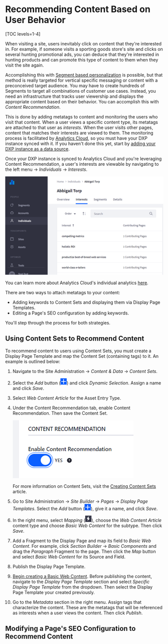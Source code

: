 # Recommending Content Based on User Behavior

[TOC levels=1-4]

When visiting a site, users inevitably click on content that they're interested
in. For example, if someone visits a sporting goods store's site and clicks on
several hunting promotional ads, you can deduce that they're interested in
hunting products and can promote this type of content to them when they visit
the site again.

Accomplishing this with
[Segment based personalization](/docs/7-2/user/-/knowledge_base/u/creating-user-segments)
is possible, but that method is really targeted for vertical specific messaging
or content with a preconceived target audience. You may have to create hundreds
of Segments to target all combinations of customer use cases. Instead, you need
an infrastructure that tracks user viewership and displays the appropriate
content based on their behavior. You can accomplish this with *Content
Recommendation*.

This is done by adding metatags to content and monitoring the users who visit
that content. When a user views a specific content type, its metatags are
attached to that user as *interests*. When the user visits other pages, content
that matches their interests are viewed to them. The monitoring process is
facilitated by
[Analytics Cloud](https://help.liferay.com/hc/en-us/articles/360006608732-Generating-New-Business-Using-Analytics),
so you must have your DXP instance synced with it. If you haven't done this
yet, start by
[adding your DXP instance as a data source](https://help.liferay.com/hc/en-us/articles/360006653472-Adding-a-Liferay-DXP-Data-Source).

Once your DXP instance is synced to Analytics Cloud and you're leveraging
Content Recommendation, a user's interests are viewable by navigating to the
left menu &rarr; *Individuals* &rarr; *Interests*.

![Figure 1: A user's interests are stored and accessible from Analytics Cloud.](../../images-dxp/content-interests.png)

You can learn more about Analytics Cloud's individual analytics
[here](https://help.liferay.com/hc/en-us/articles/360006946171-Profiling-Individuals).

There are two ways to attach metatags to your content:

- Adding keywords to Content Sets and displaying them via Display Page
  Templates.
- Editing a Page's SEO configuration by adding keywords.

You'll step through the process for both strategies.

## Using Content Sets to Recommend Content

To recommend content to users using Content Sets, you must create a Display Page
Template and map the Content Set (containing tags) to it. An example is outlined
below:

1.  Navigate to the Site Administration &rarr; *Content & Data* &rarr; *Content
    Sets*.

2.  Select the *Add* button (![Add](../../images-dxp/icon-add.png)) and click
    *Dynamic Selection*. Assign a name and click *Save*.

3.  Select *Web Content Article* for the Asset Entry Type.

4.  Under the Content Recommendation tab, enable Content Recommendation. Then
    save the Content Set.

    ![Figure 2: Enable Content Recommendation for your Content Set..](../../images-dxp/enable-content-recommendation.png)

    For more information on Content Sets, visit the
    [Creating Content Sets](/docs/7-2/user/-/knowledge_base/u/creating-content-sets)
    article.

5.  Go to Site Administration &rarr; *Site Builder* &rarr; *Pages* &rarr;
    *Display Page Templates*. Select the *Add* button
    (![Add](../../images-dxp/icon-add.png)), give it a name, and click *Save*.

6.  In the right menu, select *Mapping* (![Mapping](../../images-dxp/icon-mapping.png)),
    choose the *Web Content Article* content type and choose *Basic Web Content*
    for the subtype. Then click *Save*.

7.  Add a Fragment to the Display Page and map its field to *Basic Web Content*.
    For example, click *Section Builder* &rarr; *Basic Components* and drag the
    *Paragraph* Fragment to the page. Then click the *Map* button and select
    *Basic Web Content* for its Source and Field.

8.  Publish the Display Page Template.

9.  [Begin creating a Basic Web Content](/docs/7-2/user/-/knowledge_base/u/creating-web-content).
    Before publishing the content, navigate to the *Display Page Template*
    section and select *Specific Display Page Template* from the dropdown. Then
    select the Display Page Template your created previously.

10. Go to the *Metadata* section in the right menu. Assign tags that
    characterize the content. These are the metatags that will be referenced as
    interests when a user views the content. Then click *Publish*.


## Modifying a Page's SEO Configuration to Recommend Content



